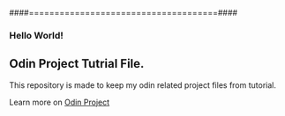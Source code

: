 ####=====================================####

### Hello World!

## Odin Project Tutrial File.

This repository is made to keep my odin related project files from tutorial.

Learn more on <a href="https://www.theodinproject.com/">Odin Project</a>
